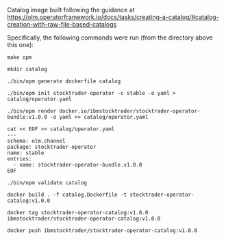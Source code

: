 Catalog image built following the guidance at 
https://olm.operatorframework.io/docs/tasks/creating-a-catalog/#catalog-creation-with-raw-file-based-catalogs

Specifically, the following commands were run (from the directory above this one):
```
make opm

mkdir catalog

./bin/opm generate dockerfile catalog

./bin/opm init stocktrader-operator -c stable -o yaml > catalog/operator.yaml

./bin/opm render docker.io/ibmstocktrader/stocktrader-operator-bundle:v1.0.0 -o yaml >> catalog/operator.yaml

cat << EOF >> catalog/operator.yaml
---
schema: olm.channel
package: stocktrader-operator
name: stable
entries:
  - name: stocktrader-operator-bundle.v1.0.0
EOF

./bin/opm validate catalog

docker build . -f catalog.Dockerfile -t stocktrader-operator-catalog:v1.0.0

docker tag stocktrader-operator-catalog:v1.0.0 ibmstocktrader/stocktrader-operator-catalog:v1.0.0

docker push ibmstocktrader/stocktrader-operator-catalog:v1.0.0
```
